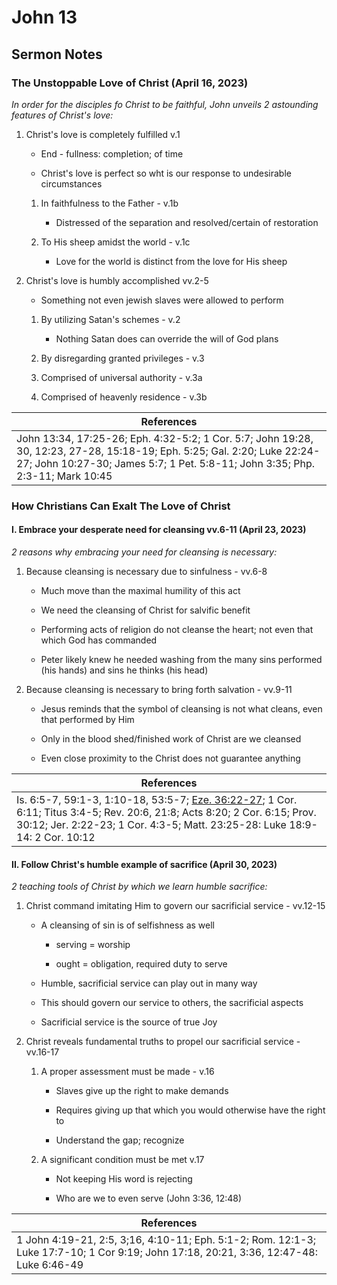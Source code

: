 # John 13

## Sermon Notes

### The Unstoppable Love of Christ (April 16, 2023)

_In order for the disciples fo Christ to be faithful, John unveils 2 astounding features of Christ's love:_

1. Christ's love is completely fulfilled v.1

    - End - fullness: completion; of time

    - Christ's love is perfect so wht is our response to undesirable circumstances

    1. In faithfulness to the Father - v.1b

        - Distressed of the separation and resolved/certain of restoration

    1. To His sheep amidst the world - v.1c

        - Love for the world is distinct from the love for His sheep

1. Christ's love is humbly accomplished vv.2-5

    - Something not even jewish slaves were allowed to perform

    1. By utilizing Satan's schemes - v.2

        - Nothing Satan does can override the will of God plans

    1. By disregarding granted privileges - v.3

    1. Comprised of universal authority - v.3a

    1. Comprised of heavenly residence - v.3b

|References|
|-|
|John 13:34, 17:25-26; Eph. 4:32-5:2; 1 Cor. 5:7; John 19:28, 30, 12:23, 27-28, 15:18-19; Eph. 5:25; Gal. 2:20; Luke 22:24-27; John 10:27-30; James 5:7; 1 Pet. 5:8-11; John 3:35; Php. 2:3-11; Mark 10:45|

### How Christians Can Exalt The Love of Christ

#### I. Embrace your desperate need for cleansing vv.6-11 (April 23, 2023)

_2 reasons why embracing your need for cleansing is necessary:_

1. Because cleansing is necessary due to sinfulness - vv.6-8

    - Much move than the maximal humility of this act

    - We need the cleansing of Christ for salvific benefit

    - Performing acts of religion do not cleanse the heart; not even that which God has commanded

    - Peter likely knew he needed washing from the many sins performed (his hands) and sins he thinks (his head)

1. Because cleansing is necessary to bring forth salvation - vv.9-11

    - Jesus reminds that the symbol of cleansing is not what cleans, even that performed by Him

    - Only in the blood shed/finished work of Christ are we cleansed

    - Even close proximity to the Christ does not guarantee anything

|References|
|-|
|Is. 6:5-7, 59:1-3, 1:10-18, 53:5-7; <u>Eze. 36:22-27</u>; 1 Cor. 6:11; Titus 3:4-5; Rev. 20:6, 21:8; Acts 8:20; 2 Cor. 6:15; Prov. 30:12; Jer. 2:22-23; 1 Cor. 4:3-5; Matt. 23:25-28: Luke 18:9-14: 2 Cor. 10:12|

#### II. Follow Christ's humble example of sacrifice (April 30, 2023)

_2 teaching tools of Christ by which we learn humble sacrifice:_

1. Christ command imitating Him to govern our sacrificial service - vv.12-15

    - A cleansing of sin is of selfishness as well

        - serving = worship

        - ought = obligation, required duty to serve

    - Humble, sacrificial service can play out in many way

    - This should govern our service to others, the sacrificial aspects

    - Sacrificial service is the source of true Joy

1. Christ reveals fundamental truths to propel our sacrificial service - vv.16-17

    1. A proper assessment must be made - v.16

        - Slaves give up the right to make demands

        - Requires giving up that which you would otherwise have the right to

        - Understand the gap; recognize

    1. A significant condition must be met v.17

        - Not keeping His word is rejecting

        - Who are we to even serve (John 3:36, 12:48)

|References|
|-|
|1 John 4:19-21, 2:5, 3;16, 4:10-11; Eph. 5:1-2; Rom. 12:1-3; Luke 17:7-10; 1 Cor 9:19; John 17:18, 20:21, 3:36, 12:47-48: Luke 6:46-49|